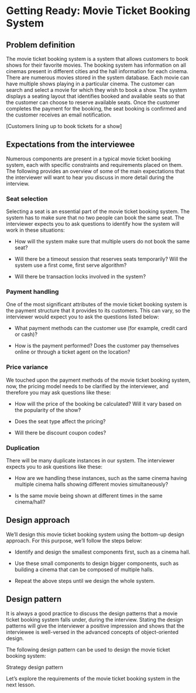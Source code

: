 # Getting Ready: Movie Ticket Booking System
## Problem definition
The movie ticket booking system is a system that allows customers to book shows for their favorite movies. The booking system has information on all cinemas present in different cities and the hall information for each cinema. There are numerous movies stored in the system database. Each movie can have multiple shows playing in a particular cinema. The customer can search and select a movie for which they wish to book a show. The system displays a seating layout that identifies booked and available seats so that the customer can choose to reserve available seats. Once the customer completes the payment for the booking, the seat booking is confirmed and the customer receives an email notification.

[Customers lining up to book tickets for a show]

## Expectations from the interviewee
Numerous components are present in a typical movie ticket booking system, each with specific constraints and requirements placed on them. The following provides an overview of some of the main expectations that the interviewer will want to hear you discuss in more detail during the interview.

### Seat selection
Selecting a seat is an essential part of the movie ticket booking system. The system has to make sure that no two people can book the same seat. The interviewer expects you to ask questions to identify how the system will work in these situations:

- How will the system make sure that multiple users do not book the same seat?

- Will there be a timeout session that reserves seats temporarily? Will the system use a first come, first serve algorithm?

- Will there be transaction locks involved in the system?

### Payment handling
One of the most significant attributes of the movie ticket booking system is the payment structure that it provides to its customers. This can vary, so the interviewer would expect you to ask the questions listed below:

- What payment methods can the customer use (for example, credit card or cash)?

- How is the payment performed? Does the customer pay themselves online or through a ticket agent on the location?


### Price variance
We touched upon the payment methods of the movie ticket booking system, now, the pricing model needs to be clarified by the interviewer, and therefore you may ask questions like these:

- How will the price of the booking be calculated? Will it vary based on the popularity of the show?

- Does the seat type affect the pricing?

- Will there be discount coupon codes?

### Duplication
There will be many duplicate instances in our system. The interviewer expects you to ask questions like these:

- How are we handling these instances, such as the same cinema having multiple cinema halls showing different movies simultaneously?

- Is the same movie being shown at different times in the same cinema/hall?

## Design approach
We’ll design this movie ticket booking system using the bottom-up design approach. For this purpose, we’ll follow the steps below:

- Identify and design the smallest components first, such as a cinema hall.

- Use these small components to design bigger components, such as building a cinema that can be composed of multiple halls.

- Repeat the above steps until we design the whole system.

## Design pattern
It is always a good practice to discuss the design patterns that a movie ticket booking system falls under, during the interview. Stating the design patterns will give the interviewer a positive impression and shows that the interviewee is well-versed in the advanced concepts of object-oriented design.

The following design pattern can be used to design the movie ticket booking system:

Strategy design pattern

Let’s explore the requirements of the movie ticket booking system in the next lesson.
